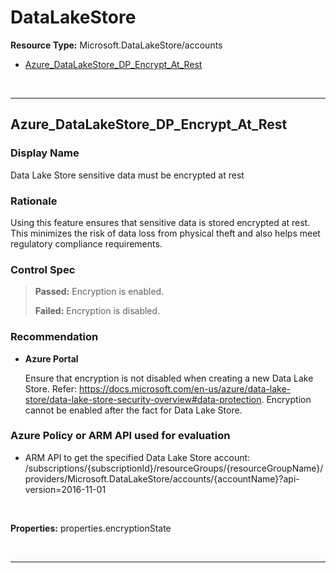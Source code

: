 # DataLakeStore

**Resource Type:** Microsoft.DataLakeStore/accounts 

<!-- TOC -->

- [Azure_DataLakeStore_DP_Encrypt_At_Rest](#azure_datalakestore_dp_encrypt_at_rest)

<!-- /TOC -->
<br/>

___ 

## Azure_DataLakeStore_DP_Encrypt_At_Rest 

### Display Name 
Data Lake Store sensitive data must be encrypted at rest 

### Rationale 
Using this feature ensures that sensitive data is stored encrypted at rest. This minimizes the risk of data loss from physical theft and also helps meet regulatory compliance requirements. 

### Control Spec 

> **Passed:** 
> Encryption is enabled.
> 
> **Failed:** 
> Encryption is disabled.
> 
### Recommendation 

- **Azure Portal** 

	 Ensure that encryption is not disabled when creating a new Data Lake Store. Refer: https://docs.microsoft.com/en-us/azure/data-lake-store/data-lake-store-security-overview#data-protection. Encryption cannot be enabled after the fact for Data Lake Store. 

<!---- **PowerShell** 

	 ```powershell 
	 $variable = 'apple' 
	 ```  

- **Enforcement Policy** 

	 [![Link to Azure Policy](https://raw.githubusercontent.com/MSFT-Chirag/AzTS-docs/main/Assets/View_Definition.jpg)](https://portal.azure.com/#blade/Microsoft_Azure_Policy/CreatePolicyDefinitionBlade/uri/<policy-raw-link>) 

	 [![Link to Azure Policy](https://raw.githubusercontent.com/MSFT-Chirag/AzTS-docs/main/Assets/Deploy_To_Azure.jpg)](https://portal.azure.com/#blade/Microsoft_Azure_Policy/CreatePolicyDefinitionBlade/uri/<policy-raw-link>) --->

### Azure Policy or ARM API used for evaluation 

- ARM API to get the specified Data Lake Store account: 
/subscriptions/{subscriptionId}/resourceGroups/{resourceGroupName}/providers/Microsoft.DataLakeStore/accounts/{accountName}?api-version=2016-11-01 
<br />
 
**Properties:** properties.encryptionState
 <br />

<br />

___ 


